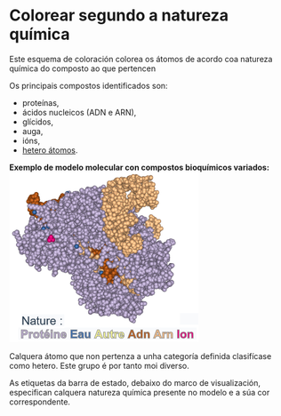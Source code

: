 # Colorear segundo a natureza química
Este esquema de coloración colorea os átomos de acordo coa natureza química do composto ao que pertencen  

Os principais compostos identificados son:
* proteínas,
* ácidos nucleicos (ADN e ARN),
* glícidos,
* auga,
* ións,
* [hetero átomos](lexicon-hetero).  

**Exemplo de modelo molecular con compostos bioquímicos variados:**  
![coloración segundo a natureza bioquímica](static/img/colonat.png)   

Calquera átomo que non pertenza a unha categoría definida clasifícase como hetero. Este grupo é por tanto moi diverso.  

As etiquetas da barra de estado, debaixo do marco de visualización, especifican calquera natureza química presente no modelo e a súa cor correspondente.
